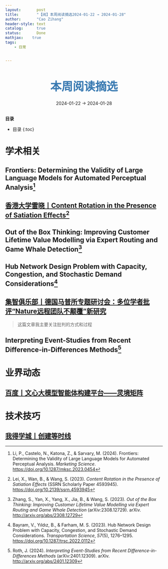 ```yaml
---
layout:       post
title:        "【阅】本周阅读摘选2024-01-22 → 2024-01-28"
author:       "Cao Zihang"
header-style: text
catalog:      true
status:		  Done
mathjax: 	true
tags:
    - 日常


---
```


<center style="margin-bottom: 20px; margin-top: 50px"><font color="#3879B1" style="line-height: 1.4;font-weight: 700;font-size: 36px;box-sizing: border-box; ">本周阅读摘选</font></center>

<center style=" margin-bottom: 30px;">2024-01-22 → 2024-01-28</center>

<font style="font-weight: bold;">目录</font>

* 目录
{:toc}

# 学术相关

## Frontiers: Determining the Validity of Large Language Models for Automated Perceptual Analysis[^1]



## [香港大学雷晓丨Content Rotation in the Presence of Satiation Effects](https://mp.weixin.qq.com/s/gwV39nRwNeA_JlJEVnOEmw)[^2]



## Out of the Box Thinking: Improving Customer Lifetime Value Modelling via Expert Routing and Game Whale Detection[^3]



## Hub Network Design Problem with Capacity, Congestion, and Stochastic Demand Considerations[^4]



## [集智俱乐部丨德国马普所专题研讨会：多位学者批评“Nature远程团队不颠覆”新研究](https://mp.weixin.qq.com/s/7vVfnewrxDPKEdHmSKFuWQ)

> 这篇文章我主要关注批判的方式和过程



## Interpreting Event-Studies from Recent Difference-in-Differences Methods[^5]



# 业界动态

## [百度丨文心大模型智能体构建平台——灵境矩阵](https://agents.baidu.com)



# 技术技巧

## [我得学城丨创建等时线](https://mp.weixin.qq.com/s/VdYyyT0R3i7rUL_eTVe6MQ)



[^1]: Li, P., Castelo, N., Katona, Z., & Sarvary, M. (2024). Frontiers: Determining the Validity of Large Language Models for Automated Perceptual Analysis. *Marketing Science*. https://doi.org/10.1287/mksc.2023.0454
[^2]: Lei, X., Wan, B., & Wang, S. (2023). *Content Rotation in the Presence of Satiation Effects* (SSRN Scholarly Paper 4593945). https://doi.org/10.2139/ssrn.4593945
[^3]: Zhang, S., Yan, X., Yang, X., Jia, B., & Wang, S. (2023). *Out of the Box Thinking: Improving Customer Lifetime Value Modelling via Expert Routing and Game Whale Detection* (arXiv:2308.12729). arXiv. http://arxiv.org/abs/2308.12729
[^4]:Bayram, V., Yıldız, B., & Farham, M. S. (2023). Hub Network Design Problem with Capacity, Congestion, and Stochastic Demand Considerations. *Transportation Science*, *57*(5), 1276–1295. https://doi.org/10.1287/trsc.2022.0112
[^5]: Roth, J. (2024). *Interpreting Event-Studies from Recent Difference-in-Differences Methods* (arXiv:2401.12309). arXiv. http://arxiv.org/abs/2401.12309
